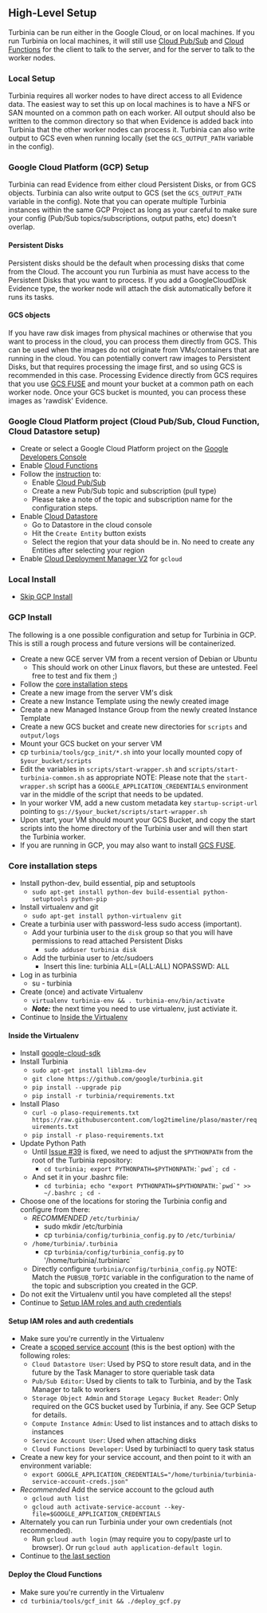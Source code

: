 ## High-Level Setup
Turbinia can be run either in the Google Cloud, or on local machines. If you run Turbinia on local machines, it will still use [Cloud Pub/Sub](https://cloud.google.com/pubsub) and [Cloud Functions](https://cloud.google.com/functions) for the client to talk to the server, and for the server to talk to the worker nodes.

### Local Setup
Turbinia requires all worker nodes to have direct access to all Evidence data. The easiest way to set this up on local machines is to have a NFS or SAN mounted on a common path on each worker. All output should also be written to the common directory so that when Evidence is added back into Turbinia that the other worker nodes can process it. Turbinia can also write output to GCS even when running locally (set the `GCS_OUTPUT_PATH` variable in the config).

### Google Cloud Platform (GCP) Setup
Turbinia can read Evidence from either cloud Persistent Disks, or from GCS objects. Turbinia can also write output to GCS (set the `GCS_OUTPUT_PATH` variable in the config). Note that you can operate multiple Turbinia instances within the same GCP Project as long as your careful to make sure your config (Pub/Sub topics/subscriptions, output paths, etc) doesn't overlap.

#### Persistent Disks
Persistent disks should be the default when processing disks that come from the Cloud. The account you run Turbinia as must have access to the Persistent Disks that you want to process. If you add a GoogleCloudDisk Evidence type, the worker node will attach the disk automatically before it runs its tasks.

#### GCS objects
If you have raw disk images from physical machines or otherwise that you want to process in the cloud, you can process them directly from GCS. This can be used when the images do not originate from VMs/containers that are running in the cloud. You can potentially convert raw images to Persistent Disks, but that requires processing the image first, and so using GCS is recommended in this case. Processing Evidence directly from GCS requires that you use [GCS FUSE](https://cloud.google.com/storage/docs/gcs-fuse) and mount your bucket at a common path on each worker node. Once your GCS bucket is mounted, you can process these images as 'rawdisk' Evidence.


### Google Cloud Platform project (Cloud Pub/Sub, Cloud Function, Cloud Datastore setup)
* Create or select a Google Cloud Platform project on the
  [Google Developers Console](https://console.developers.google.com)
* Enable [Cloud
  Functions](https://console.cloud.google.com/apis/library/cloudfunctions.googleapis.com)
* Follow the [instruction](https://cloud.google.com/pubsub/docs/quickstart-console) to:
  * Enable [Cloud
  Pub/Sub](https://console.cloud.google.com/apis/library/pubsub.googleapis.com)
  * Create a new Pub/Sub topic and subscription (pull type)
  * Please take a note of the topic and subscription name for the configuration
    steps.
* Enable [Cloud
  Datastore](https://console.cloud.google.com/apis/api/datastore.googleapis.com)
  * Go to Datastore in the cloud console
  * Hit the `Create Entity` button exists
  * Select the region that your data should be in. No need to create any Entities after selecting your region
* Enable [Cloud Deployment Manager
  V2](https://console.cloud.google.com/apis/library/deploymentmanager.googleapis.com) for `gcloud`


### Local Install
* [Skip GCP Install](#basic-installation-steps)


### GCP Install
The following is a one possible configuration and setup for Turbinia in GCP. This is still a rough process and future versions will be containerized.
* Create a new GCE server VM from a recent version of Debian or Ubuntu
  * This should work on other Linux flavors, but these are untested. Feel free to test and fix them ;)
* Follow the [core installation steps](#core-installation-steps)
* Create a new image from the server VM's disk
* Create a new Instance Template using the newly created image
* Create a new Managed Instance Group from the newly created Instance Template
* Create a new GCS bucket and create new directories for `scripts` and `output/logs`
* Mount your GCS bucket on your server VM
* cp `turbinia/tools/gcp_init/*.sh` into your locally mounted copy of `$your_bucket/scripts`
* Edit the variables in `scripts/start-wrapper.sh` and `scripts/start-turbinia-common.sh` as appropriate
  NOTE: Please note that the `start-wrapper.sh` script has a `GOOGLE_APPLICATION_CREDENTIALS` environment var in the middle of the script that needs to be updated.
* In your worker VM, add a new custom metadata key `startup-script-url` pointing to `gs://$your_bucket/scripts/start-wrapper.sh`
* Upon start, your VM should mount your GCS Bucket, and copy the start scripts into the home directory of the Turbinia user and will then start the Turbinia worker.
* If you are running in GCP, you may also want to install [GCS FUSE](https://cloud.google.com/storage/docs/gcs-fuse).


### Core installation steps
* Install python-dev, build essential, pip and setuptools
  * `sudo apt-get install python-dev build-essential python-setuptools python-pip`
* Install virtualenv and git
  * `sudo apt-get install python-virtualenv git`
* Create a turbinia user with password-less sudo access (important).
  * Add your turbinia user to the `disk` group so that you will have permissions to read attached Persistent Disks
    * `sudo adduser turbinia disk`
  * Add the turbinia user to /etc/sudoers
    * Insert this line: turbinia ALL=(ALL:ALL) NOPASSWD: ALL
* Log in as turbinia
  * su - turbinia
* Create (once) and activate Virtualenv
  * `virtualenv turbinia-env && . turbinia-env/bin/activate`
  * ***Note:*** the next time you need to use virtualenv, just activiate it.
* Continue to [Inside the Virtualenv](#inside-the-virtualenv)

#### Inside the Virtualenv
  * Install [google-cloud-sdk](https://cloud.google.com/sdk/docs/quickstart-linux)
  * Install Turbinia
    * `sudo apt-get install liblzma-dev`
    * `git clone https://github.com/google/turbinia.git`
    * `pip install --upgrade pip`
    * `pip install -r turbinia/requirements.txt`
  * Install Plaso
    * `curl -o plaso-requirements.txt https://raw.githubusercontent.com/log2timeline/plaso/master/requirements.txt`
    * `pip install -r plaso-requirements.txt`
  * Update Python Path
    * Until [Issue #39](https://github.com/google/turbinia/issues/39) is fixed, we need to adjust the `$PYTHONPATH` from the root of the Turbinia repository:
      * ``cd turbinia; export PYTHONPATH=$PYTHONPATH:`pwd`; cd - ``
    * And set it in your .bashrc file:
      * ``cd turbinia; echo "export PYTHONPATH=$PYTHONPATH:`pwd`" >> ~/.bashrc ; cd -``
  * Choose one of the locations for storing the Turbinia config and configure
    from there:
    * *RECOMMENDED* `/etc/turbinia/`
      * sudo mkdir /etc/turbinia
      * cp `turbinia/config/turbinia_config.py` to `/etc/turbinia/`
    * `/home/turbinia/.turbinia`
      * cp `turbinia/config/turbinia_config.py` to '/home/turbinia/.turbiniarc`
    * Directly configure `turbinia/config/turbinia_config.py`
    NOTE: Match the `PUBSUB_TOPIC` variable in the configuration to the name of
    the topic and subscription you created in the GCP.
  * Do not exit the Virtualenv until you have completed all the steps!
  * Continue to [Setup IAM roles and auth credentials](#setup-iam-roles-and-auth-credentials)

#### Setup IAM roles and auth credentials
* Make sure you're currently in the Virtualenv
* Create a [scoped service account](https://cloud.google.com/compute/docs/access/service-accounts) (this is the best option) with the following roles:
  * `Cloud Datastore User`: Used by PSQ to store result data, and in the future by the Task Manager to store queriable task data
  * `Pub/Sub Editor`: Used by clients to talk to Turbinia, and by the Task Manager to talk to workers
  * `Storage Object Admin` and `Storage Legacy Bucket Reader`: Only required on the GCS bucket used by Turbinia, if any. See GCP Setup for details.
  * `Compute Instance Admin`: Used to list instances and to attach disks to instances
  * `Service Account User`: Used when attaching disks
  * `Cloud Functions Developer`: Used by turbiniactl to query task status
* Create a new key for your service account, and then point to it with an environment variable:
  * `export GOOGLE_APPLICATION_CREDENTIALS="/home/turbinia/turbinia-service-account-creds.json"`
* *Recommended* Add the service account to the gcloud auth
  * `gcloud auth list`
  * `gcloud auth activate-service-account --key-file=$GOOGLE_APPLICATION_CREDENTIALS`
* Alternately you can run Turbinia under your own credentials (not recommended).
  * Run `gcloud auth login` (may require you to copy/paste url to browser). Or run `gcloud auth application-default login`.
* Continue to [the last section](#configure-gcp-services-datastore-pubsub-and-cloud-functions)

#### Deploy the Cloud Functions
* Make sure you're currently in the Virtualenv
* `cd turbinia/tools/gcf_init && ./deploy_gcf.py`
